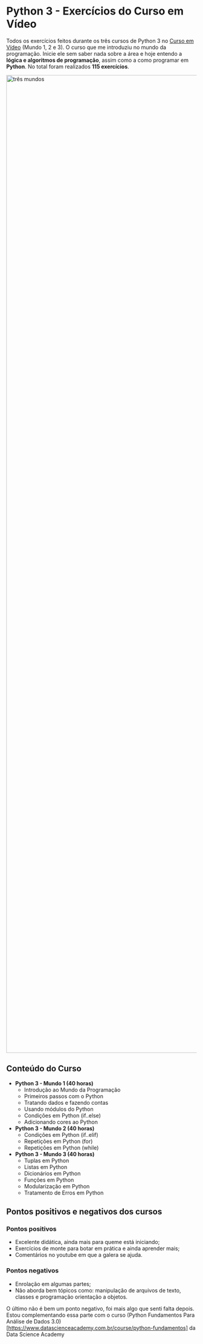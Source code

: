 # Python 3 - Exercícios do Curso em Vídeo
 Todos os exercícios feitos durante os três cursos de Python 3 no [Curso em Vídeo](https://www.cursoemvideo.com) (Mundo 1, 2 e 3). O curso que me introduziu no mundo da programação. Inicie ele sem saber nada sobre a área e hoje entendo a **lógica e algoritmos de programação**, assim como a como programar em **Python**. No total foram realizados **115 exercícios**.

<img width="2583" alt="três mundos" src="https://user-images.githubusercontent.com/97196457/150213664-74a4ed4d-d14b-419a-8fcd-fdac3b2b782e.png">

## Conteúdo do Curso
- **Python 3 - Mundo 1 (40 horas)**
   - Introdução ao Mundo da Programação
   - Primeiros passos com o Python
   - Tratando dados e fazendo contas
   - Usando módulos do Python
   - Condições em Python (if..else)
   - Adicionando cores ao Python
- **Python 3 - Mundo 2 (40 horas)**
   - Condições em Python (if..elif)
   - Repetições em Python (for)
   - Repetições em Python (while)
- **Python 3 - Mundo 3 (40 horas)**
   - Tuplas em Python
   - Listas em Python
   - Dicionários em Python
   - Funções em Python
   - Modularização em Python
   - Tratamento de Erros em Python

## Pontos positivos e negativos dos cursos
### Pontos positivos
- Excelente didática, ainda mais para queme está iniciando;
- Exercícios de monte para botar em prática e ainda aprender mais;
- Comentários no youtube em que a galera se ajuda.
### Pontos negativos
- Enrolação em algumas partes;
- Não aborda bem tópicos como: manipulação de arquivos de texto, classes e programação orientação a objetos.

O último não é bem um ponto negativo, foi mais algo que senti falta depois. Estou complementando essa parte com o curso (Python Fundamentos Para Análise de Dados 3.0)[https://www.datascienceacademy.com.br/course/python-fundamentos] da Data Science Academy

